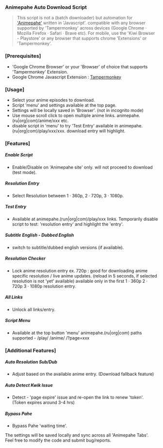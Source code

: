 ### Animepahe Auto Download Script
> This script is not a (batch downloader) but automation for ['Animepahe'](https://animepahe.com) written in 'Javascript'. 
compatible with any browser supported by 'Tampermonkey' across devices (Google Chrome · Mozilla Firefox · Safari · Brave etc). 
For mobile, use the 'Kiwi Browser - Playstore' or any browser that supports chrome 'Extensions' or 'Tampermonkey'.

### [Prerequisites]
- 'Google Chrome Browser' or your 'Browser' of choice that supports 'Tampermonkey' Extension.
- Google Chrome Javascript Extension : [Tampermonkey](https://chrome.google.com/webstore/detail/dhdgffkkebhmkfjojejmpbldmpobfkfo)

### [Usage]
- Select your anime episodes to download.
- Script 'menu' and settings available at the top page.
- Settings will be locally saved in 'Browser'. (not in incognito mode)
- Use mouse scroll click to open multiple anime links. animepahe.(ru|org|com)/anime/xxx etc.
- disable script in 'menu' to try 'Test Entry' available in animepahe.(ru|org|com)/play/xxx/xxx. download entry will highlight.

### [Features]

##### Enable Script
  - Enable/Disable on 'Animepahe site' only. will not proceed to download (test mode).

##### Resolution Entry
  - Select Resolution between 1 · 360p, 2 · 720p, 3 · 1080p.

##### Test Entry
  - Available at animepahe.(run|org|com)/play/xxx links. Temporarily disable script to test: 'resolution entry' and highlight the 'entry'.

##### Subtitle English - Dubbed English
  - switch to subtitle/dubbed english versions (if available).

##### Resolution Checker
  - Lock anime resolution entry ex. 720p : good for downloading anime specific resolution / live anime updates. (reload in 5 seconds, if selected resolution is not 'yet' available) available only in the first 1 · 360p 2 · 720p 3 · 1080p resolution entry.

##### All Links
  - Unlock all links/entry.

##### Script Menu
  - Available at the top button 'menu' animepahe.(ru|org|com) paths supported - /play/ /anime/ /?page=xxx

### [Additional Features]

##### Auto Resolution Sub/Dub
  - Adjust based on the available anime entry. (Download fallback feature)

##### Auto Detect Kwik Issue
  - Detect - 'page expire' issue and re-open the link to renew 'token'. (Token expires around 3-4 hrs)

##### Bypass Pahe
  - Bypass Pahe 'waiting time'. 

The settings will be saved locally and sync across all 'Animepahe Tabs'. Feel free to modify the code and submit bug/reports.
